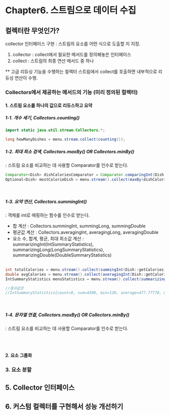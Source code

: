 # Chapter6. 스트림으로 데이터 수집
## 컬렉터란 무엇인가?
collector 인터페이스 구현 : 스트림의 요소를 어떤 식으로 도출할 지 지정.

1) collector : collect에서 필요한 메서드를 정의해놓은 인터페이스
2) collect : 스트림의 최종 연산 메서드 중 하나

** 고급 리듀싱 기능을 수행하는 컬렉터
스트림에서 collect를 호출하면 내부적으로 리듀싱 연산이 수행.


### Collectors에서 제공하는 메서드의 기능 (미리 정의된 컬렉터)
#### 1. 스트림 요소를 하나의 값으로 리듀스하고 요약 <br>

##### 1-1. 개수 세기, Collectors.counting()
```java
import static java.util.stream.Collectors.*;

long howManyDishes = menu.stream.collect(counting());
```

##### 1-2. 최대 최소 검색, Collectors.maxBy() OR Collectors.minBy()
: 스트림 요소를 비교하는 데 사용할 Comparator를 인수로 받는다. <br>
```java
Comparator<Dish> dishCaloriesComparator = Comparator.comparingInt(Dish::getCalories);
Optional<Dish> mostCalorieDish = menu.stream().collect(maxBy(dishCaloriesComparator));
```
<br>

##### 1-3. 요약 연산, Collectors.summingInt()
: 객체를 int로 매핑하는 함수를 인수로 받는다. <br>
- 합 계산 : Collectors.summingInt, summingLong, summingDouble
- 평균값 계산 : Collectors.averagingInt, averagingLong, averagingDouble
- 요소 수, 합계, 평균, 최대 최소값 계산 : summarizingInt(IntSummaryStatistics), summarizingLong(LongSummaryStatistics), summarizingDouble(DoubleSummaryStatistics)
<br><br>
```java
int totalCalories = menu.stream().collect(summingInt(Dish::getCalories));
double avgCalories = menu.stream().collect(averagingInt(Dish::getCalories));
IntSummaryStatistics menuStatistics = menu.stream().collect(summarizingInt(Dish::getCalories));

//결과값은
//IntSummaryStatistics{count=9, sum=4300, min=120, average=477.77778, max=800}
```
<br>

##### 1-4. 문자열 연결, Collectors.maxBy() OR Collectors.minBy()
: 스트림 요소를 비교하는 데 사용할 Comparator를 인수로 받는다. <br>
```java

```
<br>

#### 2. 요소 그룹화





### 3. 요소 분할






## 5. Collector 인터페이스

## 6. 커스텀 컬렉터를 구현해서 성능 개선하기
